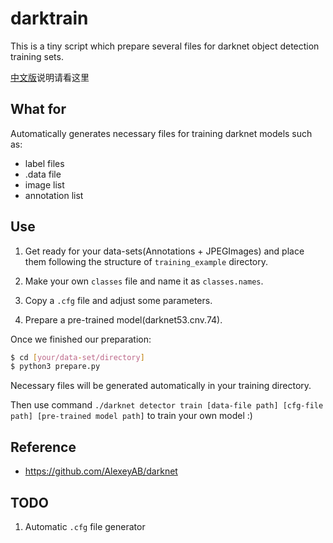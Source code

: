 # darktrain

This is a tiny script which prepare several files for darknet object detection training sets.

[中文版](https://github.com/cookedsteak/darktrain/blob/master/README_zh.md)说明请看这里


## What for

Automatically generates necessary files for training darknet models such as:

- label files
- .data file
- image list
- annotation list

## Use

1. Get ready for your data-sets(Annotations + JPEGImages) and place them following the structure of `training_example` directory.

2. Make your own `classes` file and name it as `classes.names`.

3. Copy a `.cfg` file and adjust some parameters.
 
5. Prepare a pre-trained model(darknet53.cnv.74).

Once we finished our preparation:

```bash
$ cd [your/data-set/directory]
$ python3 prepare.py
```

Necessary files will be generated automatically in your training directory.

Then use command `./darknet detector train [data-file path] [cfg-file path] [pre-trained model path]` to train your own model :)


## Reference

- https://github.com/AlexeyAB/darknet


## TODO

1. Automatic `.cfg` file generator